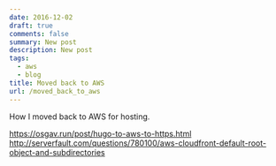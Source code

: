 ```yaml
---
date: 2016-12-02
draft: true
comments: false
summary: New post
description: New post
tags:
  - aws
  - blog
title: Moved back to AWS
url: /moved_back_to_aws
---
```


How I moved back to AWS for hosting.

https://osgav.run/post/hugo-to-aws-to-https.html
http://serverfault.com/questions/780100/aws-cloudfront-default-root-object-and-subdirectories
